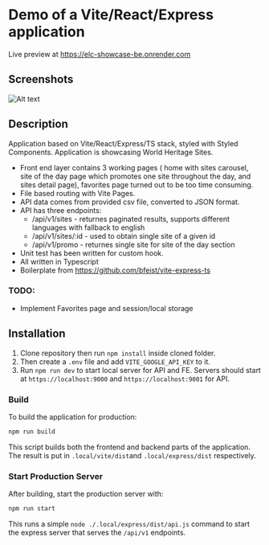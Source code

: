 # Demo of a Vite/React/Express application

Live preview at https://elc-showcase-be.onrender.com

## Screenshots

![Alt text](https://i.postimg.cc/rwGqfstn/Screenshot-2025-04-25-at-14-33-41.png "Screenshot")





## Description

Application based on Vite/React/Express/TS stack, styled with Styled Components. Application is showcasing World Heritage Sites.
- Front end layer contains 3 working pages ( home with sites carousel, site of the day page which promotes one site throughout the day, and sites detail page), favorites page turned out to be too time consuming.
- File based routing with Vite Pages.
- API data comes from provided csv file, converted to JSON format.
- API has three endpoints:
  - /api/v1/sites - returnes paginated results, supports different languages with fallback to english
  - /api/v1/sites/:id - used to obtain single site of a given id
  - /api/v1/promo - returnes single site for site of the day section
- Unit test has been written for custom hook.
- All written in Typescript
- Boilerplate from https://github.com/bfeist/vite-express-ts

### TODO:

- Implement Favorites page and session/local storage

## Installation

1. Clone repository then run `npm install` inside cloned folder.
2. Then create a `.env` file and add `VITE_GOOGLE_API_KEY` to it.
3. Run `npm run dev` to start local server for API and FE. Servers should start at `https://localhost:9000` and `https://localhost:9001` for API.


### Build

To build the application for production:

```bash
npm run build
```

This script builds both the frontend and backend parts of the application. The result is put in `.local/vite/dist`and `.local/express/dist` respectively.

### Start Production Server

After building, start the production server with:

```bash
npm run start
```

This runs a simple `node ./.local/express/dist/api.js` command to start the express server that serves the `/api/v1` endpoints.

